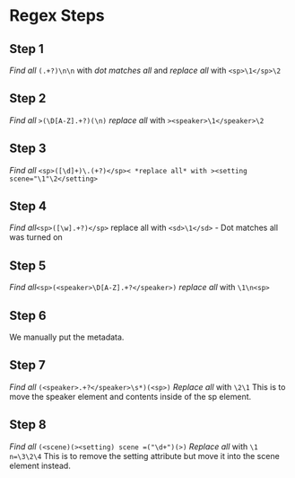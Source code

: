 # Regex Steps

## Step 1
*Find all*  `(.+?)\n\n` with *dot matches all* and *replace all* with `<sp>\1</sp>\2`

## Step 2
*Find all* `>(\D[A-Z].+?)(\n)` *replace all* with `><speaker>\1</speaker>\2`

## Step 3
*Find all* `<sp>([\d]+)\.(+?)</sp>< *replace all* with ><setting scene="\1"\2</setting>`

## Step 4 
*Find all*`<sp>([\w].+?)</sp>` replace all with `<sd>\1</sd>` - Dot matches all was turned on

## Step 5
*Find all*`<sp>(<speaker>\D[A-Z].+?</speaker>)` *replace all* with `\1\n<sp>`

##  Step 6
We manually put the metadata.

## Step 7
*Find all* `(<speaker>.+?</speaker>\s*)(<sp>)` *Replace all* with `\2\1` 
This is to move the speaker element and contents inside of the sp element.

## Step 8
*Find all* `(<scene)(><setting) scene =("\d+")(>)` *Replace all* with `\1 n=\3\2\4`
This is to remove the setting attribute but move it into the scene element instead.